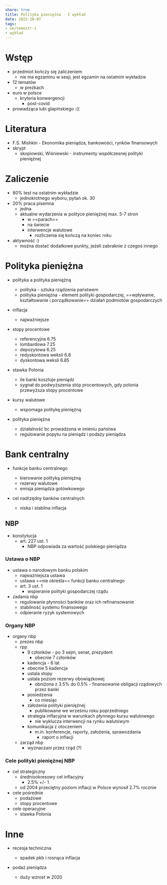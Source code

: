 ```yaml
---  
share: true  
title: Polityka pieniężna - I wykład  
date: 2022-10-07  
tags:  
- ue/semestr-i  
- wykład    
---  
```

  
# Wstęp  
- przedmiot kończy się zaliczeniem  
	- nie ma egzaminu w sesji, jest egzamin na ostatnim wykładzie  
- 12 tematów  
	- w prezkach  
- euro w polsce  
	- kryteria konwergencji  
		- post-covid  
- prowadząca lubi glapińskiego :((  
  
# Literatura  
- F.S. Mishkin - Ekonomika pieniądza, bankowości, rynków finansowych  
- skrypt  
	- skopiowski, Wiśniewski - instrumenty współczesnej polityki pieniężnej  
  
# Zaliczenie  
- 80% test na ostatnim wykładzie  
	- jednokrotnego wyboru, pytań ok. 30  
- 20% praca pisemna  
	- jedna  
	- aktualne wydarzenia w polityce pieniężnej max. 5-7 stron  
		- w ==parach==  
		- na świecie  
		- interwencje walutowe  
			- rozliczenia się kończą na koniec roku  
- aktywność :)  
	- można dostać dodatkowe punkty, jeżeli zabraknie z czegoś innego  
  
# Polityka pieniężna  
  
- polityka a polityka pieniężną  
	- polityka - sztuka rządzenia państwem  
	- polityka pieniężna - element polityki gospodarczej, ==wpływanie, kształtowanie i porządkowanie== działań podmiotów gospodarczych  
  
- inflacja  
	- najważniejsze  
- stopy procentowe  
	- referencyjna 6.75  
	- lombardowa 7.25  
	- depozytowa 6.25  
	- redyskontowa weksli 6.8  
	- dyskontowa weksli 6.85  
- stawka Polonia  
	- ile banki kosztuje pieniądz  
	- sygnał do podwyższenia stóp procentowych, gdy polonia przewyższa stopy procentowe  
- kursy walutowe  
	- wspomaga politykę pieniężną  
  
- polityka pieniężna  
	- działalność bc prowadzona w imieniu państwa  
	- regulowanie popytu na pieniądz i podaży pieniądza  
  
# Bank centralny  
  
- funkcje banku centralnego  
	- kierowanie polityką pieniężną  
	- rezerwy walutowe  
	- emisja pieniądza gotówkowego  
  
- cel nadrzędny banków centralnych  
	- niska i stabilna inflacja  
  
  
## NBP  
  
- konstytucja  
	- art. 227 ust. 1  
		- NBP odpowiada za wartość polskiego pieniądza  
  
### Ustawa o NBP  
- ustawa o narodowym banku polskim  
	- najważniejsza ustawa  
	- ustawa ==nie określa== funkcji banku centralnego  
	- art. 3 ust. 1  
		- wspieranie polityki gospodarczej rządu  
- zadania nbp  
	- regulowanie płynności banków oraz ich refinansowanie  
	- stabilność systemu finansowego  
	- odpieranie ryzyk systemowych  
  
### Organy NBP  
  
- organy nbp  
	- prezes nbp  
	- rpp  
		- 9 członków - po 3 sejm, senat, prezydent  
			- obecnie 7 członków  
		- kadencja - 6 lat  
		- obecnie 5 kadencja  
		- ustala stopy  
		- ustala poziom rezerwy obowiązkowej  
			- obniżona z 3.5% do 0.5% - finansowanie obligacji rządowych przez banki  
		- posiedzenia  
			- co miesiąc  
		- założenia polityki pieniężnej  
			- publikowane we wrześniu roku poprzedniego  
		- strategia inflacyjna w warunkach płynnego kursu walutowego  
			- nie wyklucza interwencji na rynku walutowym  
		- komunikacja z otoczeniem  
			- m.in. konferencje, raporty, założenia, sprawozdania  
				- raport o inflacji  
	- zarząd nbp  
		- wyznaczani przez rząd (?)  
  
### Cele polityki pieniężnej NBP  
  
- cel strategiczny  
	- średniookresowy cel inflacyjny  
		- 2.5% +/- 1  
	- od 2004 przeciętny poziom inflacji w Polsce wynosił 2.7% rocznie  
- cele pośrednie  
	- podażowe  
	- stopy procentowe  
- cele operacyjne  
	- stawka Polonia  
  
# Inne  
  
- recesja techniczna  
	- spadek pkb i rosnąca inflacja  
  
- podaż pieniądza  
	- duży wzrost w 2020